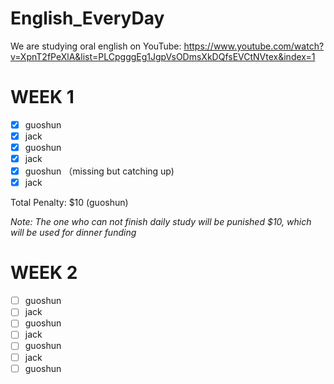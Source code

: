 # English_EveryDay
We are studying oral english on YouTube: https://www.youtube.com/watch?v=XpnT2fPeXlA&list=PLCpgggEg1JgpVsODmsXkDQfsEVCtNVtex&index=1

# WEEK 1
- [x] guoshun
- [x] jack
- [x] guoshun
- [x] jack
- [x] guoshun （missing but catching up)
- [x] jack

Total Penalty: $10 (guoshun)

*Note: The one who can not finish daily study will be punished $10, which will be used for dinner funding*

# WEEK 2
- [ ] guoshun
- [ ] jack
- [ ] guoshun
- [ ] jack
- [ ] guoshun
- [ ] jack
- [ ] guoshun
